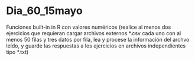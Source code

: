 # Dia_60_15mayo
Funciones built-in in R con valores numéricos  (realice al menos dos ejercicios que requieran cargar archivos externos *.csv cada uno con al menos 50 filas y tres datos por fila, lea y procese la información del archvo leído, y guarde las respuestas a los ejercicios  en archivos independientes tipo *.txt)
